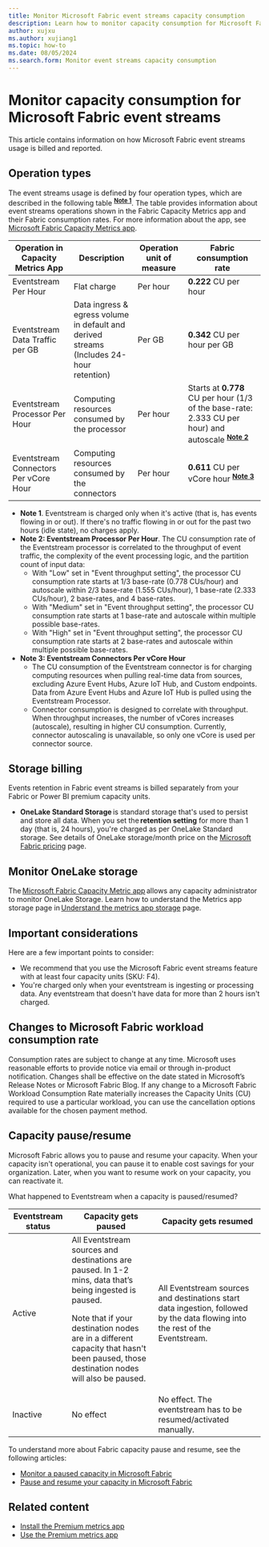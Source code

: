 ```yaml
---
title: Monitor Microsoft Fabric event streams capacity consumption
description: Learn how to monitor capacity consumption for Microsoft Fabric event streams.
author: xujxu
ms.author: xujiang1
ms.topic: how-to 
ms.date: 08/05/2024
ms.search.form: Monitor event streams capacity consumption
---
```


# Monitor capacity consumption for Microsoft Fabric event streams

This article contains information on how Microsoft Fabric event streams usage is billed and reported. 

## Operation types
The event streams usage is defined by four operation types, which are described in the following table <sup>**[Note 1](#Note-1)**</sup>. The table provides information about event streams operations shown in the Fabric Capacity Metrics app and their Fabric consumption rates. For more information about the app, see [Microsoft Fabric Capacity Metrics app](../../enterprise/metrics-app.md).
 

| Operation in Capacity Metrics App | Description | Operation unit of measure | Fabric consumption rate |
| --------------------------------- | ----------- | ------------------------- | ----------------------- |
| Eventstream Per Hour | Flat charge | Per hour | **0.222** CU per hour |
| Eventstream Data Traffic per GB | Data ingress & egress volume in default and derived streams <br/> (Includes 24-hour retention) | Per GB | **0.342** CU per hour per GB |
| Eventstream Processor Per Hour | Computing resources consumed by the processor | Per hour | Starts at **0.778** CU per hour (1/3 of the base-rate: 2.333 CU per hour) and autoscale <sup>**[Note 2](#Note-2)**</sup>  |
| Eventstream Connectors Per vCore Hour | Computing resources consumed by the connectors | Per hour | **0.611** CU per vCore hour <sup>**[Note 3](#Note-3)**</sup> |

* <a id="Note-1"></a>**Note 1**. Eventstream is charged only when it's active (that is, has events flowing in or out). If there's no traffic flowing in or out for the past two hours (idle state), no charges apply.
* <a id="Note-2"></a>**Note 2: Eventstream Processor Per Hour**. The CU consumption rate of the Eventstream processor is correlated to the throughput of event traffic, the complexity of the event processing logic, and the partition count of input data:
   * With "Low" set in "Event throughput setting", the processor CU consumption rate starts at 1/3 base-rate (0.778 CUs/hour) and autoscale within 2/3 base-rate (1.555 CUs/hour), 1 base-rate (2.333 CUs/hour), 2 base-rates, and 4 base-rates.
   * With "Medium" set in "Event throughput setting", the processor CU consumption rate starts at 1 base-rate and autoscale within multiple possible base-rates.
   * With "High" set in "Event throughput setting", the processor CU consumption rate starts at 2 base-rates and autoscale within multiple possible base-rates.
* <a id="Note-3"></a>**Note 3: Eventstream Connectors Per vCore Hour** 
   * The CU consumption of the Eventstream connector is for charging computing resources when pulling real-time data from sources, excluding Azure Event Hubs, Azure IoT Hub, and Custom endpoints. Data from Azure Event Hubs and Azure IoT Hub is pulled using the Eventstream Processor. 
   * Connector consumption is designed to correlate with throughput. When throughput increases, the number of vCores increases (autoscale), resulting in higher CU consumption. Currently, connector autoscaling is unavailable, so only one vCore is used per connector source.

## Storage billing
Events retention in Fabric event streams is billed separately from your Fabric or Power BI premium capacity units.  

* **OneLake Standard Storage** is standard storage that's used to persist and store all data. When you set the **retention setting** for more than 1 day (that is, 24 hours), you're charged as per OneLake Standard storage. See details of OneLake storage/month price on the [Microsoft Fabric pricing](https://azure.microsoft.com/pricing/details/microsoft-fabric/) page. 

## Monitor OneLake storage 

The [Microsoft Fabric Capacity Metric app](../../enterprise/metrics-app.md) allows any capacity administrator to monitor OneLake Storage. Learn how to understand the Metrics app storage page in [Understand the metrics app storage](../../enterprise/metrics-app-storage-page.md) page.

## Important considerations
Here are a few important points to consider:

- We recommend that you use the Microsoft Fabric event streams feature with at least four capacity units (SKU: F4).
- You're charged only when your eventstream is ingesting or processing data. Any eventstream that doesn't have data for more than 2 hours isn't charged.  

## Changes to Microsoft Fabric workload consumption rate 
Consumption rates are subject to change at any time. Microsoft uses reasonable efforts to provide notice via email or through in-product notification. Changes shall be effective on the date stated in Microsoft’s Release Notes or Microsoft Fabric Blog. If any change to a Microsoft Fabric Workload Consumption Rate materially increases the Capacity Units (CU) required to use a particular workload, you can use the cancellation options available for the chosen payment method. 

## Capacity pause/resume 

Microsoft Fabric allows you to pause and resume your capacity. When your capacity isn't operational, you can pause it to enable cost savings for your organization. Later, when you want to resume work on your capacity, you can reactivate it. 

What happened to Eventstream when a capacity is paused/resumed?
 
| Eventstream status | Capacity gets paused | Capacity gets resumed |
| --- | -------------- | -------------- | 
| Active | All Eventstream sources and destinations are paused. In 1-2 mins, data that’s being ingested is paused. <p>Note that if your destination nodes are in a different capacity that hasn't been paused, those destination nodes will also be paused.</p> | All Eventstream sources and destinations start data ingestion, followed by the data flowing into the rest of the Eventstream. |
| Inactive | No effect | No effect. The eventstream has to be resumed/activated manually. |

To understand more about Fabric capacity pause and resume, see the following articles: 

- [Monitor a paused capacity in Microsoft Fabric](../../enterprise/monitor-paused-capacity.md)
- [Pause and resume your capacity in Microsoft Fabric](../../enterprise/pause-resume.md)

## Related content 

- [Install the Premium metrics app](/power-bi/enterprise/service-premium-install-app)
- [Use the Premium metrics app](/power-bi/enterprise/service-premium-metrics-app)
